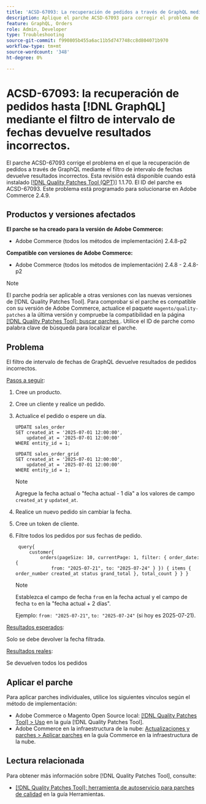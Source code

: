 ```yaml
---
title: 'ACSD-67093: La recuperación de pedidos a través de GraphQL mediante el filtro de intervalo de fechas devuelve resultados incorrectos'
description: Aplique el parche ACSD-67093 para corregir el problema de Adobe Commerce en el que la recuperación de pedidos a través de GraphQL mediante el filtro de intervalo de fechas devuelve resultados incorrectos.
feature: GraphQL, Orders
role: Admin, Developer
type: Troubleshooting
source-git-commit: f990805b455a6ac11b5d747748cc8d804071b970
workflow-type: tm+mt
source-wordcount: '348'
ht-degree: 0%

---
```


# ACSD-67093: la recuperación de pedidos hasta [!DNL GraphQL] mediante el filtro de intervalo de fechas devuelve resultados incorrectos.

El parche ACSD-67093 corrige el problema en el que la recuperación de pedidos a través de GraphQL mediante el filtro de intervalo de fechas devuelve resultados incorrectos. Esta revisión está disponible cuando está instalado [[!DNL Quality Patches Tool (QPT)]](/help/tools/quality-patches-tool/quality-patches-tool-to-self-serve-quality-patches.md) 1.1.70. El ID del parche es ACSD-67093. Este problema está programado para solucionarse en Adobe Commerce 2.4.9.

## Productos y versiones afectados

**El parche se ha creado para la versión de Adobe Commerce:**

* Adobe Commerce (todos los métodos de implementación) 2.4.8-p2

**Compatible con versiones de Adobe Commerce:**

* Adobe Commerce (todos los métodos de implementación) 2.4.8 - 2.4.8-p2

>[!NOTE]
>
>El parche podría ser aplicable a otras versiones con las nuevas versiones de [!DNL Quality Patches Tool]. Para comprobar si el parche es compatible con su versión de Adobe Commerce, actualice el paquete `magento/quality-patches` a la última versión y compruebe la compatibilidad en la página [[!DNL Quality Patches Tool]: buscar parches &#x200B;](https://experienceleague.adobe.com/tools/commerce-quality-patches/index.html?lang=es). Utilice el ID de parche como palabra clave de búsqueda para localizar el parche.

## Problema

El filtro de intervalo de fechas de GraphQL devuelve resultados de pedidos incorrectos.

<u>Pasos a seguir</u>:

1. Cree un producto.
1. Cree un cliente y realice un pedido.
1. Actualice el pedido o espere un día.

   ```
   UPDATE sales_order
   SET created_at = '2025-07-01 12:00:00',
       updated_at = '2025-07-01 12:00:00'
   WHERE entity_id = 1;
   
   UPDATE sales_order_grid
   SET created_at = '2025-07-01 12:00:00',
       updated_at = '2025-07-01 12:00:00'
   WHERE entity_id = 1;
   ```

   >[!NOTE]
   >
   >Agregue la fecha actual o &quot;fecha actual - 1 día&quot; a los valores de campo `created_at` y `updated_at`.

1. Realice un nuevo pedido sin cambiar la fecha.
1. Cree un token de cliente.
1. Filtre todos los pedidos por sus fechas de pedido.

   ```
    query{
        customer{
            orders(pageSize: 10, currentPage: 1, filter: { order_date: {
                from: "2025-07-21", to: "2025-07-24" } }) { items { order_number created_at status grand_total }, total_count } } }
   ```

   >[!NOTE]
   > Establezca el campo de fecha `from` en la fecha actual y el campo de fecha `to` en la &quot;fecha actual + 2 días&quot;.
   >
   > Ejemplo: `from: "2025-07-21"`, `to: "2025-07-24"` (si hoy es 2025-07-21).

<u>Resultados esperados</u>:

Solo se debe devolver la fecha filtrada.

<u>Resultados reales</u>:

Se devuelven todos los pedidos

## Aplicar el parche

Para aplicar parches individuales, utilice los siguientes vínculos según el método de implementación:

* Adobe Commerce o Magento Open Source local: [[!DNL Quality Patches Tool] > Uso](/help/tools/quality-patches-tool/usage.md) en la guía [!DNL Quality Patches Tool].
* Adobe Commerce en la infraestructura de la nube: [Actualizaciones y parches > Aplicar parches](https://experienceleague.adobe.com/docs/commerce-cloud-service/user-guide/develop/upgrade/apply-patches.html?lang=es) en la guía Commerce en la infraestructura de la nube.

## Lectura relacionada

Para obtener más información sobre [!DNL Quality Patches Tool], consulte:

* [[!DNL Quality Patches Tool]: herramienta de autoservicio para parches de calidad](/help/tools/quality-patches-tool/quality-patches-tool-to-self-serve-quality-patches.md) en la guía Herramientas.
